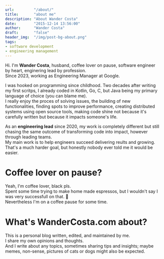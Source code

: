 ```yaml
---
url:         "/about/"
title:       "about me"
description: "About Wander Costa"
date:        "2015-12-14 13:56:00"
author:      "Wander Costa"
draft:       "false"
header_img:  "/img/post-bg-about.png"
tags:
- software development
- engineering management
---
```


Hi. I'm **Wander Costa**, husband, coffee lover on pause,
software engineer by heart, enginering lead by profession. \
Since 2023, working as Engineering Manager at Google.

I was hooked on programming since childhood. Two decades after writing my first scritps, I already coded in Kotlin, Go, C, but Java being my primary language of choice (you can blame me). \
I really enjoy the proces of solving issues, the building of new functionalities, finding spots to improve performance, creating distributed systems using open source tools, making code shine not because it's carefully written but because it impacts someone's life.

As an **engineering lead** since 2020, my work is completely different but still chasing the same outcome of transforming code into impact, however through leading teams. \
My main work is to help engineers succeed delivering reults and growing. That's a much harder goal, but honestly nobody ever told me it would be easier.

# Coffee lover on pause?
Yeah, I'm coffee lover, black pls. \
Spent some time trying to make home made espressos, but I wouldn't say I was very successfull on that. :grimacing: \
Nevertheless I'm on a coffee pause for some time.

# What's WanderCosta.com about?
This is a personal blog written, edited, and maintained by me. \
I share my own opinions and thoughts. \
And I write about any topics, sometimes sharing tips and insights; maybe memes, non-sense, pictures of cats or dogs might also be expected.